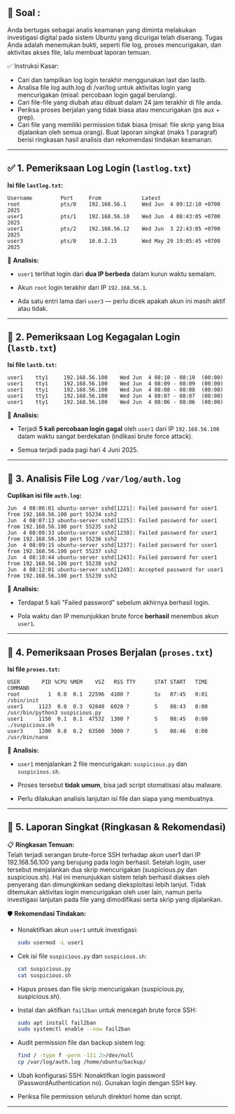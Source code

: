 ## **🧾 Soal :**
Anda bertugas sebagai analis keamanan yang diminta melakukan investigasi digital pada sistem
Ubuntu yang dicurigai telah diserang. Tugas Anda adalah menemukan bukti, seperti file log,
proses mencurigakan, dan aktivitas akses file, lalu membuat laporan temuan.

✅ Instruksi Kasar:
- Cari dan tampilkan log login terakhir menggunakan last dan lastb.
- Analisa file log auth.log di /var/log untuk aktivitas login yang mencurigakan (misal: percobaan login gagal berulang).
- Cari file-file yang diubah atau dibuat dalam 24 jam terakhir di file anda.
- Periksa proses berjalan yang tidak biasa atau mencurigakan (ps aux + grep).
- Cari file yang memiliki permission tidak biasa (misal: file skrip yang bisa dijalankan oleh semua orang).
Buat laporan singkat (maks 1 paragraf) berisi ringkasan hasil analisis dan rekomendasi tindakan keamanan.


---

## ✅ 1. Pemeriksaan Log Login (`lastlog.txt`)

**Isi file `lastlog.txt`:**

```
Username         Port     From             Latest
root             pts/0    192.168.56.1     Wed Jun  4 09:12:10 +0700 2025
user1            pts/1    192.168.56.10    Wed Jun  4 08:43:05 +0700 2025
user1            pts/2    192.168.56.12    Wed Jun  3 22:43:05 +0700 2025
user3            pts/0    10.0.2.15        Wed May 29 19:05:45 +0700 2025
```

📌 **Analisis:**

- `user1` terlihat login dari **dua IP berbeda** dalam kurun waktu semalam.
    
- Akun `root` login terakhir dari IP `192.168.56.1`.
    
- Ada satu entri lama dari `user3` — perlu dicek apakah akun ini masih aktif atau tidak.
    

---

## 🚫 2. Pemeriksaan Log Kegagalan Login (`lastb.txt`)

**Isi file `lastb.txt`:**

```
user1    tty1     192.168.56.100    Wed Jun  4 08:10 - 08:10  (00:00)
user1    tty1     192.168.56.100    Wed Jun  4 08:09 - 08:09  (00:00)
user1    tty1     192.168.56.100    Wed Jun  4 08:08 - 08:08  (00:00)
user1    tty1     192.168.56.100    Wed Jun  4 08:07 - 08:07  (00:00)
user1    tty1     192.168.56.100    Wed Jun  4 08:06 - 08:06  (00:00)
```

📌 **Analisis:**

- Terjadi **5 kali percobaan login gagal** oleh `user1` dari IP `192.168.56.100` dalam waktu sangat berdekatan (indikasi brute force attack).
    
- Semua terjadi pada pagi hari 4 Juni 2025.
    

---

## 🔐 3. Analisis File Log `/var/log/auth.log`

**Cuplikan isi file `auth.log`:**

```
Jun  4 08:06:01 ubuntu-server sshd[1221]: Failed password for user1 from 192.168.56.100 port 55234 ssh2
Jun  4 08:07:13 ubuntu-server sshd[1225]: Failed password for user1 from 192.168.56.100 port 55235 ssh2
Jun  4 08:08:33 ubuntu-server sshd[1230]: Failed password for user1 from 192.168.56.100 port 55236 ssh2
Jun  4 08:09:15 ubuntu-server sshd[1237]: Failed password for user1 from 192.168.56.100 port 55237 ssh2
Jun  4 08:10:44 ubuntu-server sshd[1243]: Failed password for user1 from 192.168.56.100 port 55238 ssh2
Jun  4 08:12:01 ubuntu-server sshd[1249]: Accepted password for user1 from 192.168.56.100 port 55239 ssh2
```

📌 **Analisis:**

- Terdapat 5 kali "Failed password" sebelum akhirnya berhasil login.
    
- Pola waktu dan IP menunjukkan brute force **berhasil** menembus akun `user1`.
    

---

## 🧪 4. Pemeriksaan Proses Berjalan (`proses.txt`)

**Isi file `proses.txt`:**

```
USER       PID %CPU %MEM    VSZ   RSS TTY      STAT START   TIME COMMAND
root         1  0.0  0.1  22596  4100 ?        Ss   07:45   0:01 /sbin/init
user1     1123  0.0  0.3  92840  6020 ?        S    08:43   0:00 /usr/bin/python3 suspicious.py
user1     1150  0.1  0.1  47532  1300 ?        S    08:45   0:00 ./suspicious.sh
user3     1200  0.0  0.2  63500  3000 ?        S    08:46   0:00 /usr/bin/nano
```

📌 **Analisis:**

- `user1` menjalankan 2 file mencurigakan: `suspicious.py` dan `suspicious.sh`.
    
- Proses tersebut **tidak umum**, bisa jadi script otomatisasi atau malware.
    
- Perlu dilakukan analisis lanjutan isi file dan siapa yang membuatnya.
    

---

## 🧾 5. Laporan Singkat (Ringkasan & Rekomendasi)

📋 **Ringkasan Temuan:**  
Telah terjadi serangan brute-force SSH terhadap akun user1 dari IP 192.168.56.100 yang berujung pada login berhasil. Setelah login, user tersebut menjalankan dua skrip mencurigakan (suspicious.py dan suspicious.sh). Hal ini menunjukkan sistem telah berhasil diakses oleh penyerang dan dimungkinkan sedang dieksploitasi lebih lanjut. Tidak ditemukan aktivitas login mencurigakan oleh user lain, namun perlu investigasi lanjutan pada file yang dimodifikasi serta skrip yang dijalankan.

🛡️ **Rekomendasi Tindakan:**

- Nonaktifkan akun `user1` untuk investigasi:
    
    ```bash
    sudo usermod -L user1
    ```
    
- Cek isi file `suspicious.py` dan `suspicious.sh`:
    
    ```bash
    cat suspicious.py
    cat suspicious.sh
    ```
	
- Hapus proses dan file skrip mencurigakan (suspicious.py, suspicious.sh).
	
- Instal dan aktifkan `fail2ban` untuk mencegah brute force SSH:
    
    ```bash
    sudo apt install fail2ban
    sudo systemctl enable --now fail2ban
    ```
    
- Audit permission file dan backup sistem log:
    
    ```bash
    find / -type f -perm -111 2>/dev/null
    cp /var/log/auth.log /home/ubuntu/backup/
    ```
    
- Ubah konfigurasi SSH:
  Nonaktifkan login password (PasswordAuthentication no).
  Gunakan login dengan SSH key.
	
- Periksa file permission seluruh direktori home dan script.
	

---


